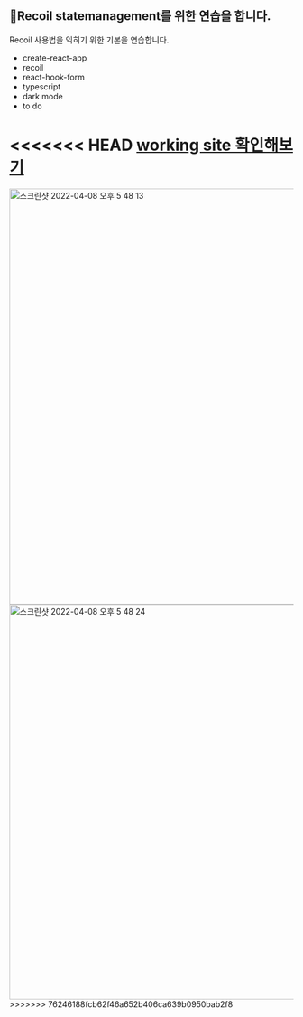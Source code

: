 ## 🚀Recoil statemanagement를 위한 연습을 합니다.
Recoil 사용법을 익히기 위한 기본을 연습합니다.

- create-react-app
- recoil
- react-hook-form
- typescript
- dark mode
- to do

<<<<<<< HEAD
<a href="https://624ff6390c2a5c0009b987ef--lustrous-cheesecake-2c88b8.netlify.app/">working site 확인해보기</a>
=======
<img width="736" alt="스크린샷 2022-04-08 오후 5 48 13" src="https://user-images.githubusercontent.com/102515157/162400737-407a25c8-e4fd-4d89-91b0-895ce08e9359.png">
<img width="699" alt="스크린샷 2022-04-08 오후 5 48 24" src="https://user-images.githubusercontent.com/102515157/162400746-ff14178d-28ff-49e3-ab51-76505058620b.png">
>>>>>>> 76246188fcb62f46a652b406ca639b0950bab2f8
